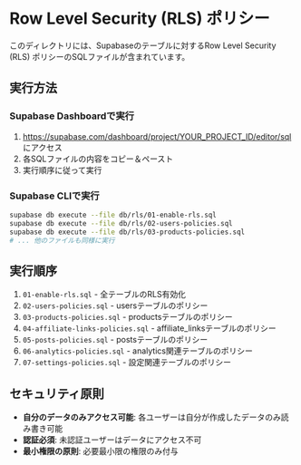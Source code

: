 # Row Level Security (RLS) ポリシー

このディレクトリには、Supabaseのテーブルに対するRow Level Security (RLS) ポリシーのSQLファイルが含まれています。

## 実行方法

### Supabase Dashboardで実行
1. https://supabase.com/dashboard/project/YOUR_PROJECT_ID/editor/sql にアクセス
2. 各SQLファイルの内容をコピー＆ペースト
3. 実行順序に従って実行

### Supabase CLIで実行
```bash
supabase db execute --file db/rls/01-enable-rls.sql
supabase db execute --file db/rls/02-users-policies.sql
supabase db execute --file db/rls/03-products-policies.sql
# ... 他のファイルも同様に実行
```

## 実行順序

1. `01-enable-rls.sql` - 全テーブルのRLS有効化
2. `02-users-policies.sql` - usersテーブルのポリシー
3. `03-products-policies.sql` - productsテーブルのポリシー
4. `04-affiliate-links-policies.sql` - affiliate_linksテーブルのポリシー
5. `05-posts-policies.sql` - postsテーブルのポリシー
6. `06-analytics-policies.sql` - analytics関連テーブルのポリシー
7. `07-settings-policies.sql` - 設定関連テーブルのポリシー

## セキュリティ原則

- **自分のデータのみアクセス可能**: 各ユーザーは自分が作成したデータのみ読み書き可能
- **認証必須**: 未認証ユーザーはデータにアクセス不可
- **最小権限の原則**: 必要最小限の権限のみ付与
